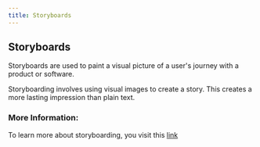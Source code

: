```yaml
---
title: Storyboards
---
```

## Storyboards


Storyboards are used to paint a visual picture of a user's journey with a product or software. 

Storyboarding involves using visual images to create a story. This creates a more lasting impression than plain text. 

### More Information:
To learn more about storyboarding, you visit this [link](https://uxplanet.org/storyboarding-in-ux-design-b9d2e18e5fab?gi=84d3b1dc4704) 


